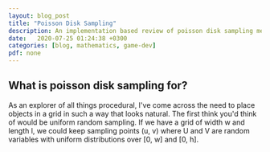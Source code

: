 ```yaml
---
layout: blog_post
title: "Poisson Disk Sampling"
description: An implementation based review of poisson disk sampling methods
date:   2020-07-25 01:24:38 +0300
categories: [blog, mathematics, game-dev]
pdf: none
---
```


## What is poisson disk sampling for?

As an explorer of all things procedural, I've come across the need to place objects in a grid in such a way that looks natural. The first think you'd think of would be uniform random sampling. If we have a grid of width w and length l, we could keep sampling points (u, v) where U and V are random variables with uniform distributions over [0, w] and [0, h].